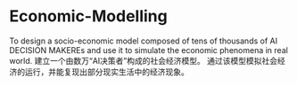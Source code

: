 # Economic-Modelling
To design a socio-economic model composed of tens of thousands of AI DECISION MAKEREs and use it to simulate the economic phenomena in real world. 建立一个由数万“AI决策者”构成的社会经济模型。 通过该模型模拟社会经济的运行，并能复现出部分现实生活中的经济现象。
